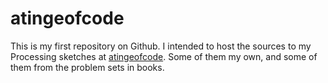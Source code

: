 atingeofcode
============

This is my first repository on Github.
I intended to host the sources to my Processing sketches at [atingeofcode](http://atingeofcode.tumblr.com). Some of them my own, and some of them from the problem sets in books.

